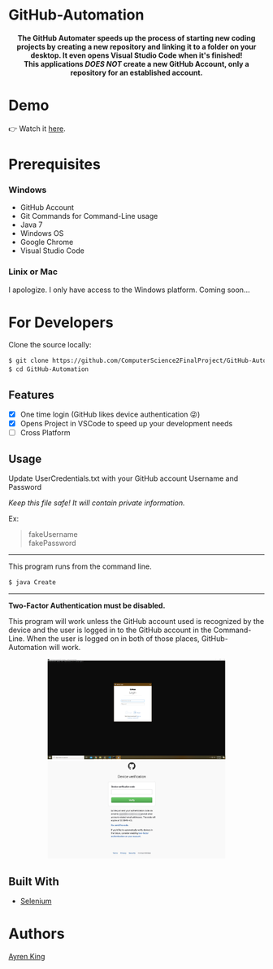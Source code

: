# GitHub-Automation

<h4 align="center"> The GitHub Automater speeds up the process of starting new coding projects by creating a new repository 
and linking it to a folder on your desktop. It even opens Visual Studio Code when it's finished!<br />This applications <em>DOES NOT</em> create a new GitHub Account, only a repository for an established account.</h4>


# Demo
👉 Watch it <a 
href="">here</a>.

# Prerequisites
### Windows
- GitHub Account
- Git Commands for Command-Line usage
- Java 7
- Windows OS
- Google Chrome
- Visual Studio Code

### Linix or Mac
I apologize. I only have access to the Windows platform. Coming soon...

# For Developers
Clone the source locally:

```sh
$ git clone https://github.com/ComputerScience2FinalProject/GitHub-Automation/
$ cd GitHub-Automation
```

## Features
- [x] One time login (GitHub likes device authentication 😜)
- [x] Opens Project in VSCode to speed up your development needs
- [ ] Cross Platform

## Usage


Update UserCredentials.txt with your GitHub account Username and Password
<p>
<em>Keep this file safe! It will contain private information.</em>
</p>

Ex:
>fakeUsername <br />
fakePassword
---

This program runs from the command line.

```sh
$ java Create
```
---
**Two-Factor Authentication must be disabled.** 

This program will work unless the GitHub account used is recognized by the device and the user is logged in to the GitHub account in the Command-Line. When the user is logged on in both of those places, GitHub-Automation will work.

<p align="center">
    <img src="images\Command_Line_login.png" width="350px" alt="Command Line Login"/>
    <br />
    <img src="images\gitHubDeviceVerificaton.jpg" width="350px" alt="Device"/>
</p>


## Built With
- [Selenium](https://selenium.dev)

# Authors
<a href=https://github.com/aking618>Ayren King </a>
